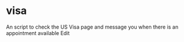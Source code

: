 # visa
An script to check the US Visa page and message you when there is an appointment available Edit

